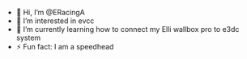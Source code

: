 - 👋 Hi, I’m @ERacingA
- 👀 I’m interested in evcc
- 🌱 I’m currently learning how to connect my Elli wallbox pro to e3dc system  
- ⚡ Fun fact: I am a speedhead
